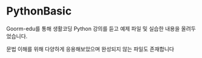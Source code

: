 # PythonBasic
Goorm-edu를 통해 생활코딩 Python 강의를 듣고 예제 파일 및 실습한 내용을 올려두었습니다.

문법 이해를 위해 다양하게 응용해보았으며 완성되지 않는 파일도 존재합니다
